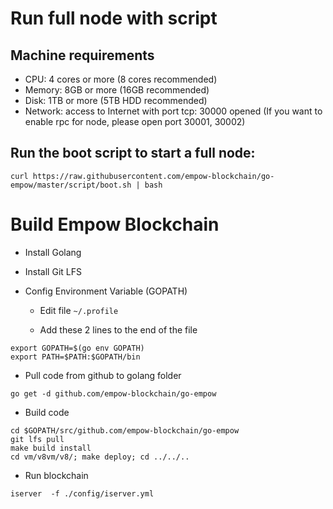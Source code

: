 # Run full node with script

## Machine requirements

* CPU: 4 cores or more (8 cores recommended)
* Memory: 8GB or more (16GB recommended)
* Disk: 1TB or more (5TB HDD recommended)
* Network: access to Internet with port tcp: 30000 opened (If you want to enable rpc for node, please open port 30001, 30002)

## Run the boot script to start a full node:

``` shell
curl https://raw.githubusercontent.com/empow-blockchain/go-empow/master/script/boot.sh | bash
```

# Build Empow Blockchain

* Install Golang

* Install Git LFS

* Config Environment Variable (GOPATH)

  + Edit file `~/.profile` 

	

  + Add these 2 lines to the end of the file

	

``` shell
export GOPATH=$(go env GOPATH)
export PATH=$PATH:$GOPATH/bin
```

* Pull code from github to golang folder

	

``` shell
go get -d github.com/empow-blockchain/go-empow
```

* Build code

	

``` shell
cd $GOPATH/src/github.com/empow-blockchain/go-empow
git lfs pull
make build install
cd vm/v8vm/v8/; make deploy; cd ../../..
```

* Run blockchain

``` shell
iserver  -f ./config/iserver.yml
```
